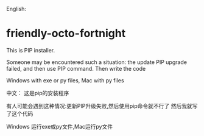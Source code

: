 English:
# friendly-octo-fortnight
This is PIP installer.

Someone may be encountered such a situation: the update PIP upgrade failed, and then use PIP command.
Then write the code

Windows with exe or py files, Mac with py files





中文：
这是pip的安装程序

有人可能会遇到这种情况:更新PIP升级失败,然后使用pip命令就不行了
然后我就写了这个代码

Windows 运行exe或py文件,Mac运行py文件
